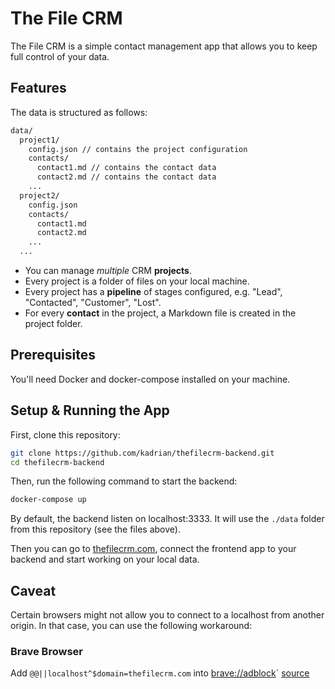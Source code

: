 # The File CRM

The File CRM is a simple contact management app that allows you to keep full control of your data.

## Features

The data is structured as follows:

```bash
data/
  project1/
    config.json // contains the project configuration
    contacts/
      contact1.md // contains the contact data
      contact2.md // contains the contact data
    ...
  project2/
    config.json
    contacts/
      contact1.md
      contact2.md
    ...
  ...

```

- You can manage *multiple* CRM **projects**.
- Every project is a folder of files on your local machine.
- Every project has a **pipeline** of stages configured, e.g. "Lead", "Contacted", "Customer", "Lost".
- For every **contact** in the project, a Markdown file is created in the project folder.

## Prerequisites

You'll need Docker and docker-compose installed on your machine.

## Setup & Running the App

First, clone this repository:

```bash
git clone https://github.com/kadrian/thefilecrm-backend.git
cd thefilecrm-backend
```

Then, run the following command to start the backend:

```bash
docker-compose up
```

By default, the backend listen on localhost:3333. It will use the `./data` folder from this repository (see the files above).

Then you can go to [thefilecrm.com](https://thefilecrm.com), connect the frontend app to your backend and start working on your local data.

## Caveat
Certain browsers might not allow you to connect to a localhost from another origin. In that case, you can use the following workaround:

### Brave Browser
Add `@@||localhost^$domain=thefilecrm.com` into [brave://adblock](brave://adblock)`
[source](https://community.brave.com/t/brave-blocks-localhost-needs-shields-off-to-have-functioning-website/260084/2)
